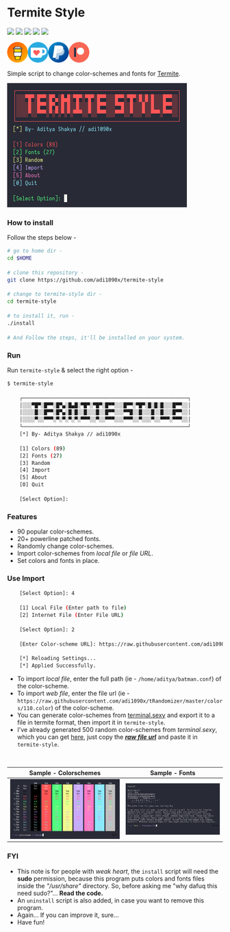 <!-- Links -->
[bmac]: https://www.buymeacoffee.com/adi1090x
[ko-fi]: https://ko-fi.com/adi1090x
[paypal]: https://www.paypal.me/adi1090x
[patreon]: https://www.patreon.com/adi1090x

# Termite Style

<p align="left">
  <img src="https://img.shields.io/badge/Maintained%3F-Yes-green?style=for-the-badge">
  <img src="https://img.shields.io/github/license/adi1090x/termite-style?style=for-the-badge">
  <img src="https://img.shields.io/github/stars/adi1090x/termite-style?style=for-the-badge">
  <img src="https://img.shields.io/github/forks/adi1090x/termite-style?color=teal&style=for-the-badge">
  <img src="https://img.shields.io/github/issues/adi1090x/termite-style?color=violet&style=for-the-badge">
</p>

[<img align="left" alt="adi1090x | Twitter" width="48px" src="https://raw.githubusercontent.com/adi1090x/files/master/other/1.png" />][bmac]
[<img align="left" alt="adi1090x | Reddit" width="48px" src="https://raw.githubusercontent.com/adi1090x/files/master/other/2.png" />][ko-fi]
[<img align="left" alt="adi1090x | Github" width="48px" src="https://raw.githubusercontent.com/adi1090x/files/master/other/3.png" />][paypal]
[<img align="left" alt="adi1090x | Instagram" width="48px" src="https://raw.githubusercontent.com/adi1090x/files/master/other/4.png" />][patreon]

<br />
<br />
<br />

Simple script to change color-schemes and fonts for [Termite](https://github.com/thestinger/termite).

![gif](images/main.gif) <br />

### How to install

Follow the steps below - 

```bash
# go to home dir - 
cd $HOME

# clone this repository - 
git clone https://github.com/adi1090x/termite-style

# change to termite-style dir -
cd termite-style

# to install it, run -
./install

# And Follow the steps, it'll be installed on your system.
```

### Run

Run `termite-style` & select the right option -

```bash
$ termite-style

    ┌──────────────────────────────────────────────────────┐
    │░░░▀█▀░█▀▀░█▀▄░█▄█░▀█▀░▀█▀░█▀▀░░░█▀▀░▀█▀░█░█░█░░░█▀▀░░│
    │░░░░█░░█▀▀░█▀▄░█░█░░█░░░█░░█▀▀░░░▀▀█░░█░░░█░░█░░░█▀▀░░│
    │░░░░▀░░▀▀▀░▀░▀░▀░▀░▀▀▀░░▀░░▀▀▀░░░▀▀▀░░▀░░░▀░░▀▀▀░▀▀▀░░│
    └──────────────────────────────────────────────────────┘
    [*] By- Aditya Shakya // adi1090x

    [1] Colors (89)
    [2] Fonts (27)
    [3] Random
    [4] Import
    [5] About
    [0] Quit
    
    [Select Option]: 
```

### Features

+ 90 popular color-schemes.
+ 20+ powerline patched fonts.
+ Randomly change color-schemes.
+ Import color-schemes from *local file* or *file URL*.
+ Set colors and fonts in place.

### Use Import
```bash
    [Select Option]: 4

    [1] Local File (Enter path to file)
    [2] Internet File (Enter File URL)

    [Select Option]: 2

    [Enter Color-scheme URL]: https://raw.githubusercontent.com/adi1090x/tRandomizer/master/colors/110.color

    [*] Reloading Settings...
    [*] Applied Successfully.
```

+ To import *local file*, enter the full path (ie - `/home/aditya/batman.conf`) of the color-scheme.
+ To import *web file*, enter the file url (ie - `https://raw.githubusercontent.com/adi1090x/tRandomizer/master/colors/110.color`) of the color-scheme.
+ You can generate color-schemes from [terminal.sexy](https://terminal.sexy/) and export it to a file in termite format, then import it in `termite-style`.
+ I've already generated 500 random color-schemes from *terminal.sexy*, which you can get [here](https://github.com/adi1090x/tRandomizer/tree/master/colors), just copy the ***[raw file url](https://raw.githubusercontent.com/adi1090x/tRandomizer/master/colors/121.color)*** and paste it in `termite-style`.
<br />

|Sample - Colorschemes|Sample - Fonts|
|--|--|
|![img](images/colors.gif)|![img](images/fonts.gif)|

### FYI
- This note is for people with *weak heart*, the `install` script will need the **sudo** permission, because this program puts colors and fonts files inside the *"/usr/share"* directory. So, before asking me "why dafuq this need sudo?"... **Read the code.**
- An `uninstall` script is also added, in case you want to remove this program.
- Again... If you can improve it, sure...
- Have fun!
